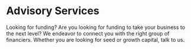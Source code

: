 # Advisory Services

Looking for funding? Are you looking for funding to take your business to the next level?
We endeavor to connect you with the right group of financiers. Whether you are
looking for seed or growth capital, talk to us.